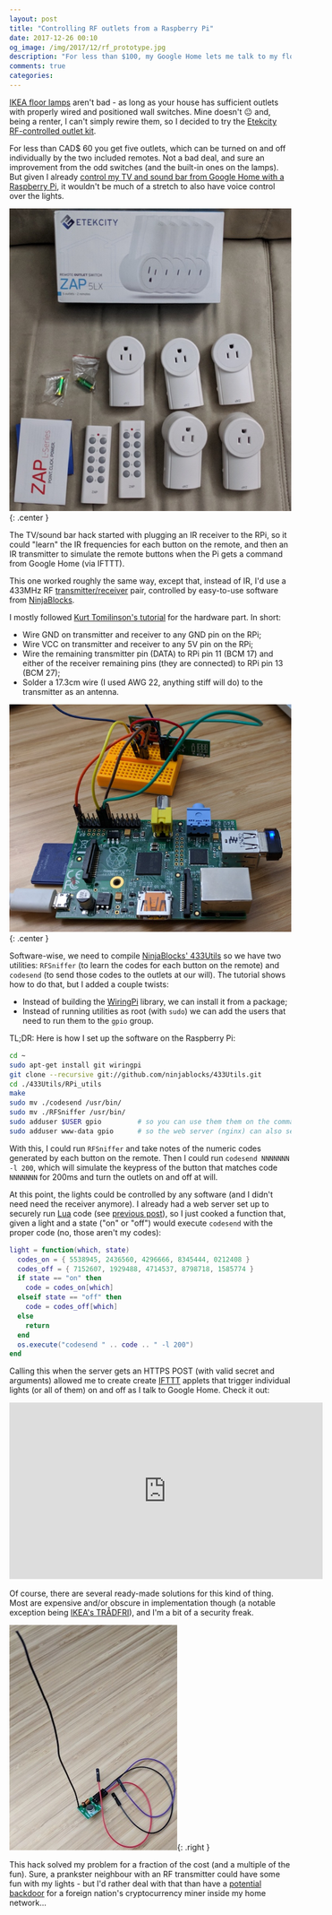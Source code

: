 ```yaml
---
layout: post
title: "Controlling RF outlets from a Raspberry Pi"
date: 2017-12-26 00:10
og_image: /img/2017/12/rf_prototype.jpg
description: "For less than $100, my Google Home lets me talk to my floor lamps - even though they aren't very bright 🥁"
comments: true
categories:
---
```


[IKEA floor lamps](http://www.ikea.com/ca/en/catalog/products/10139879/) aren't bad - as long as your house has sufficient outlets with properly wired and positioned wall switches. Mine doesn't 😐 and, being a renter, I can't simply rewire them, so I decided to try the [Etekcity RF-controlled outlet kit](https://www.ebay.ca/itm/182259352786).

For less than CAD$ 60 you get five outlets, which can be turned on and off individually by the two included remotes. Not a bad deal, and sure an improvement from the odd switches (and the built-in ones on the lamps). But given I already [control my TV and sound bar from Google Home with a Raspberry Pi](https://chester.me/archives/2017/12/voice-control-for-a-non-smart-tv-with-google-home-raspberry-pi-lirc-nginx-lua-ifttt/), it wouldn't be much of a stretch to also have voice control over the lights.

![outlets](/img/2017/12/rf_outlets.jpg){: .center }

<!--more-->

The TV/sound bar hack started with plugging an IR receiver to the RPi, so it could "learn" the IR frequencies for each button on the remote, and then an IR transmitter to simulate the remote buttons when the Pi gets a command from Google Home (via IFTTT).

This one worked roughly the same way, except that, instead of IR, I'd use a 433MHz RF [transmitter/receiver](http://www.dx.com/p/rf-transmitter-receiver-module-433mhz-wireless-link-kit-w-spring-antennas-for-arduino-399919#.WkGs6ktOmRs) pair, controlled by easy-to-use software from [NinjaBlocks](https://ninjablocks.com/).

I mostly followed [Kurt Tomilinson's tutorial](https://blog.kurttomlinson.com/posts/raspberry-pi-projects-you-can-actually-do-part-4-home-automation-with-siri-and-a-raspberry-pi) for the hardware part. In short:

- Wire GND on transmitter and receiver to any GND pin on the RPi;
- Wire VCC on transmitter and receiver to any 5V pin on the RPi;
- Wire the remaining transmitter pin (DATA) to RPi pin 11 (BCM 17) and either of the receiver remaining pins (they are connected) to RPi pin 13 (BCM 27);
- Solder a 17.3cm wire (I used AWG 22, anything stiff will do) to the transmitter as an antenna.

![prototype](/img/2017/12/rf_prototype.jpg){: .center }

Software-wise, we need to compile [NinjaBlocks' 433Utils](https://github.com/ninjablocks/433Utils) so we have two utilities: `RFSniffer` (to learn the codes for each button on the remote) and `codesend` (to send those codes to the outlets at our will). The tutorial shows how to do that, but I added a couple twists:

- Instead of building the [WiringPi](http://wiringpi.com/) library, we can install it from a package;
- Instead of running utilities as root (with `sudo`) we can add the users that need to run them to the `gpio` group.

TL;DR: Here is how I set up the software on the Raspberry Pi:

```bash
cd ~
sudo apt-get install git wiringpi
git clone --recursive git://github.com/ninjablocks/433Utils.git
cd ./433Utils/RPi_utils
make
sudo mv ./codesend /usr/bin/
sudo mv ./RFSniffer /usr/bin/
sudo adduser $USER gpio         # so you can use them them on the command line
sudo adduser www-data gpio      # so the web server (nginx) can also send codes
```

With this, I could run `RFSniffer` and take notes of the numeric codes generated by each button on the remote. Then I could run `codesend NNNNNNN -l 200`, which will simulate the keypress of the button that matches code `NNNNNNN` for 200ms and turn the outlets on and off at will.

At this point, the lights could be controlled by any software (and I didn't need need the receiver anymore). I already had a web server set up to securely run [Lua](http://www.lua.org/) code (see [previous post](https://chester.me/archives/2017/12/voice-control-for-a-non-smart-tv-with-google-home-raspberry-pi-lirc-nginx-lua-ifttt/)), so I just cooked a function that, given a light and a state ("on" or "off") would execute `codesend` with the proper code (no, those aren't my codes):

```lua
light = function(which, state)
  codes_on = { 5538945, 2436560, 4296666, 8345444, 0212408 }
  codes_off = { 7152607, 1929488, 4714537, 8798718, 1585774 }
  if state == "on" then
    code = codes_on[which]
  elseif state == "off" then
    code = codes_off[which]
  else
    return
  end
  os.execute("codesend " .. code .. " -l 200")
end
```

Calling this when the server gets an HTTPS POST (with valid secret and arguments) allowed me to create create [IFTTT](https://ifttt.com) applets that trigger individual lights (or all of them) on and off as I talk to Google Home. Check it out:

<center><iframe width="560" height="315" src="https://www.youtube-nocookie.com/embed/Rzu5Sy8KnO4" frameborder="0" gesture="media" allow="encrypted-media" allowfullscreen></iframe></center>

Of course, there are several ready-made solutions for this kind of thing. Most are expensive and/or obscure in implementation though (a notable exception being [IKEA's TRÅDFRI](https://www.iot-tests.org/2017/04/ikea-tradfri-a-smart-light-in-the-darkness-of-iot-security/)), and I'm a bit of a security freak.

![transmitter](/img/2017/12/rf_transmitter.jpg){: .right }

This hack solved my problem for a fraction of the cost (and a multiple of the fun). Sure, a prankster neighbour with an RF transmitter could have some fun with my lights - but I'd rather deal with that than have a [potential backdoor](https://www.theregister.co.uk/2016/11/10/iot_worm_can_hack_philips_hue_lightbulbs_spread_across_cities/) for a foreign nation's cryptocurrency miner inside my home network...
